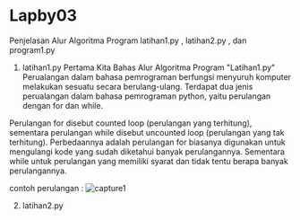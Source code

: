 # Lapby03
Penjelasan Alur Algoritma Program latihan1.py , latihan2.py , dan program1.py

1.  latihan1.py
Pertama Kita Bahas Alur Algoritma Program "Latihan1.py"
Perualangan dalam bahasa pemrograman berfungsi menyuruh komputer melakukan sesuatu secara berulang-ulang. Terdapat dua jenis perualangan dalam bahasa pemrograman python, yaitu perulangan dengan for dan while.

Perulangan for disebut counted loop (perulangan yang terhitung), sementara perulangan while disebut uncounted loop (perulangan yang tak terhitung). Perbedaannya adalah perulangan for biasanya digunakan untuk mengulangi kode yang sudah diketahui banyak perulangannya. Sementara while untuk perulangan yang memiliki syarat dan tidak tentu berapa banyak perulangannya.

contoh perulangan :
![capture1](https://user-images.githubusercontent.com/46735232/52991188-3434c100-343e-11e9-8a61-3c11146b99b2.JPG)

2.  latihan2.py




  
